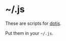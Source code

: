 # ~/.js

These are scripts for [dotjs](https://github.com/defunkt/dotjs).

Put them in your `~/.js`.

